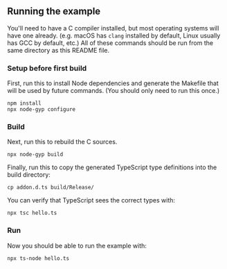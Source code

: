 ## Running the example

You'll need to have a C compiler installed, but most operating systems will have one already.
(e.g. macOS has `clang` installed by default, Linux usually has GCC by default, etc.)
All of these commands should be run from the same directory as this README file.

### Setup before first build

First, run this to install Node dependencies and generate the Makefile that will be
used by future commands. (You should only need to run this once.)

```
npm install
npx node-gyp configure
```

### Build

Next, run this to rebuild the C sources.

```
npx node-gyp build
```

Finally, run this to copy the generated TypeScript type definitions into the build directory:

```
cp addon.d.ts build/Release/
```

You can verify that TypeScript sees the correct types with:

```
npx tsc hello.ts
```

### Run

Now you should be able to run the example with:

```
npx ts-node hello.ts
```